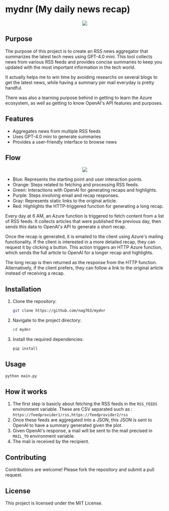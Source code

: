 # mydnr (My daily news recap)

<div align="center"><img src="https://raw.githubusercontent.com/nag763/rssfeedaggregator/refs/heads/master/.github/preview.webp"></img></div>

## Purpose

The purpose of this project is to create an RSS news aggregator that summarizes the latest tech news using GPT-4.0 mini. This tool collects news from various RSS feeds and provides concise summaries to keep you updated with the most important information in the tech world.

It actually helps me to win time by avoiding researchs on several blogs to get the latest news, while having a summary per mail everyday is pretty handful.

There was also a learning purpose behind in getting to learn the Azure ecosystem, as well as getting to know OpenAI's API features and purposes.

## Features

- Aggregates news from multiple RSS feeds
- Uses GPT-4.0 mini to generate summaries
- Provides a user-friendly interface to browse news

## Flow

<div align="center"><img src="https://raw.githubusercontent.com/nag763/rssfeedaggregator/refs/heads/master/.github/flow.svg"></img></div>


* Blue: Represents the starting point and user interaction points.
* Orange: Steps related to fetching and processing RSS feeds.
* Green: Interactions with OpenAI for generating recaps and highlights.
* Purple: Steps involving email and recap responses.
* Gray: Represents static links to the original article.
* Red: Highlights the HTTP-triggered function for generating a long recap.

Every day at 6 AM, an Azure function is triggered to fetch content from a list of RSS feeds. It collects articles that were published the previous day, then sends this data to OpenAI's API to generate a short recap.

Once the recap is generated, it is emailed to the client using Azure's mailing functionality. If the client is interested in a more detailed recap, they can request it by clicking a button. This action triggers an HTTP Azure function, which sends the full article to OpenAI for a longer recap and highlights.

The long recap is then returned as the response from the HTTP function. Alternatively, if the client prefers, they can follow a link to the original article instead of receiving a recap.

## Installation

1. Clone the repository:
    ```bash
    git clone https://github.com/nag763/mydnr
    ```
2. Navigate to the project directory:
    ```bash
    cd mydnr
    ```
3. Install the required dependencies:
    ```bash
    pip install
    ```

## Usage

```bash
python main.py
```

## How it works

1. The first step is basicly about fetching the RSS feeds in the `RSS_FEEDS` environment variable. These are CSV separated such as : `https://feedprovider1/rss,https://feedprovider2/rss`
2. Once these feeds are aggregated into a JSON, this JSON is sent to OpenAI to have a summary generated given the plot.
3. Given OpenAI's response, a mail will be sent to the mail precised in `MAIL_TO` environment variable.
4. The mail is received by the recipient.

## Contributing

Contributions are welcome! Please fork the repository and submit a pull request.

## License

This project is licensed under the MIT License.
